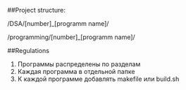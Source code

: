 ##Project structure:


/DSA/[number]\_[programm name]/

/programming/[number]\_[programm name]/

##Regulations

1.  Программы распределены по разделам
2.  Каждая программа в отдельной папке
3.  К каждой программе добавлять makefile или build.sh
